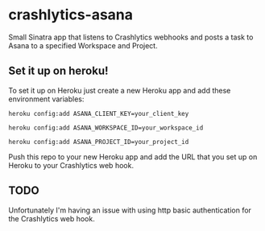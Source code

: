 crashlytics-asana
=================

Small Sinatra app that listens to Crashlytics webhooks and posts a task to Asana to a specified Workspace and Project.

Set it up on heroku!
---------------------

To set it up on Heroku just create a new Heroku app and add these environment variables:

`heroku config:add ASANA_CLIENT_KEY=your_client_key`

`heroku config:add ASANA_WORKSPACE_ID=your_workspace_id`

`heroku config:add ASANA_PROJECT_ID=your_project_id`

Push this repo to your new Heroku app and add the URL that you set up on Heroku to your Crashlytics web hook.

TODO
----

Unfortunately I'm having an issue with using http basic authentication for the Crashlytics web hook.
